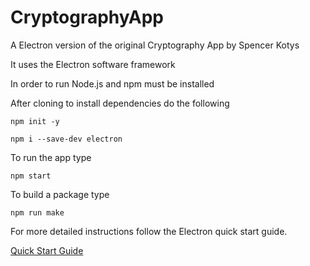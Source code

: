 # CryptographyApp
A Electron version of the original Cryptography App by Spencer Kotys

It uses the Electron software framework

In order to run Node.js and npm must be installed

After cloning to install dependencies do the following

`npm init -y`

`npm i --save-dev electron`

To run the app type

``npm start``

To build a package type

``npm run make``

For more detailed instructions follow the Electron quick start guide.

[Quick Start Guide](https://www.electronjs.org/docs/tutorial/quick-start)

